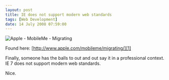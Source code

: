 ```yaml
---
layout: post
title: IE does not support modern web standards
tags: [Web Development]
date: 14 July 2008 07:59:00
---
```


![Apple - MobileMe - Migrating][0]

Found here: [http://www.apple.com/mobileme/migrating/][1]

Finally, someone has the balls to out and out say it in a professional context. IE 7 does not support modern web standards.

Nice.

 [0]: http://static.tonyarnold.com/mobileme_iewarning-1306152325.jpg "MobileMe IE Warning Screenshot"
 [1]: http://www.apple.com/mobileme/migrating/